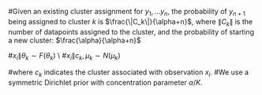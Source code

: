 #Given an existing cluster assignment for $y_1, ... y_n$, the probability of $y_{n+1}$ being assigned to cluster $k$ is $\frac{\|C_k\|}{\alpha+n}$, where $\|C_k\|$ is the number of datapoints assigned to the cluster, and the probability of starting a new cluster: $\frac{\alpha}{\alpha+n}$

#$x_i\|\theta_k \sim F(\theta_k)$ \\
#$x_i\|c_k, \mu_k \sim N(\mu_k)$

#where $c_k$ indicates the cluster associated with observation $x_i$.
#We use a symmetric Dirichlet prior with concentration parameter $\alpha/K$.
